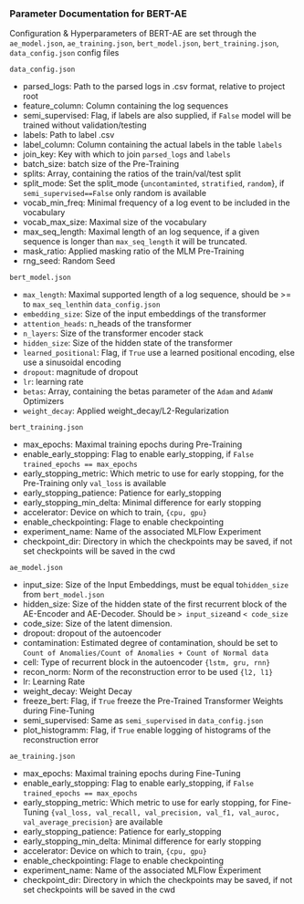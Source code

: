 ### Parameter Documentation for BERT-AE

Configuration & Hyperparameters of BERT-AE are set through the
`ae_model.json`, `ae_training.json`, `bert_model.json`, `bert_training.json`,
`data_config.json` config files

`data_config.json`
 - parsed_logs: Path to the parsed logs in .csv format, relative to project root
 - feature_column: Column containing the log sequences
 - semi_supervised: Flag, if labels are also supplied, if `False` model will be trained without validation/testing
 - labels: Path to label .csv
 - label_column: Column containing the actual labels in the table `labels`
 - join_key: Key with which to join `parsed_logs` and `labels`
 - batch_size: batch size of the Pre-Training
 - splits: Array, containing the ratios of the train/val/test split
 - split_mode: Set the split_mode {`uncontaminted`, `stratified`, `random`}, if `semi_supervised==False` only random is available
 - vocab_min_freq: Minimal frequency of a log event to be included in the vocabulary
 - vocab_max_size: Maximal size of the vocabulary
 - max_seq_length: Maximal length of an log sequence, if a given sequence is longer than `max_seq_length` it will be truncated.
 - mask_ratio: Applied masking ratio of the MLM Pre-Training
 - rng_seed: Random Seed

`bert_model.json`
 - `max_length`: Maximal supported length of a log sequence, should be >= to `max_seq_lenth`in `data_config.json`
 - `embedding_size`: Size of the input embeddings of the transformer
 - `attention_heads`: n_heads of the transformer
 - `n_layers`: Size of the transformer encoder stack
 - `hidden_size`: Size of the hidden state of the transformer
 - `learned_positional`: Flag, if `True` use a learned positional encoding, else use a sinusoidal encoding
 - `dropout`: magnitude of dropout 
 - `lr`: learning rate
 - `betas`: Array, containing the betas parameter of the `Adam` and `AdamW` Optimizers
 - `weight_decay`: Applied weight_decay/L2-Regularization

`bert_training.json`
 - max_epochs: Maximal training epochs during Pre-Training
 - enable_early_stopping: Flag to enable early_stopping, if `False` `trained_epochs == max_epochs`
 - early_stopping_metric: Which metric to use for early stopping, for the Pre-Training only `val_loss` is available
 - early_stopping_patience: Patience for early_stopping
 - early_stopping_min_delta: Minimal difference for early stopping
 - accelerator: Device on which to train, `{cpu, gpu}`
 - enable_checkpointing: Flage to enable checkpointing
 - experiment_name: Name of the associated MLFlow Experiment
 - checkpoint_dir: Directory in which the checkpoints may be saved, if not set checkpoints will be saved in the cwd

`ae_model.json`
 - input_size: Size of the Input Embeddings, must be equal to`hidden_size` from `bert_model.json`
 - hidden_size: Size of the hidden state of the first recurrent block of the AE-Encoder and AE-Decoder. Should be `> input_size`and `< code_size`
 - code_size: Size of the latent dimension.  
 - dropout: dropout of the autoencoder
 - contamination: Estimated degree of contamination, should be set to `Count of Anomalies/Count of Anomalies + Count of Normal data` 
 - cell: Type of recurrent block in the autoencoder `{lstm, gru, rnn}`
 - recon_norm: Norm of the reconstruction error to be used `{l2, l1}`
 - lr: Learning Rate
 - weight_decay: Weight Decay
 - freeze_bert: Flag, if `True` freeze the Pre-Trained Transformer Weights during Fine-Tuning
 - semi_supervised: Same as `semi_supervised` in `data_config.json`
 - plot_histogramm: Flag, if `True` enable logging of histograms of the reconstruction error

`ae_training.json`
 - max_epochs: Maximal training epochs during Fine-Tuning
 - enable_early_stopping: Flag to enable early_stopping, if `False` `trained_epochs == max_epochs`
 - early_stopping_metric: Which metric to use for early stopping, for Fine-Tuning `{val_loss, val_recall, val_precision, val_f1, val_auroc, val_average_precision}` are available
 - early_stopping_patience: Patience for early_stopping
 - early_stopping_min_delta: Minimal difference for early stopping
 - accelerator: Device on which to train, `{cpu, gpu}`
 - enable_checkpointing: Flage to enable checkpointing
 - experiment_name: Name of the associated MLFlow Experiment
 - checkpoint_dir: Directory in which the checkpoints may be saved, if not set checkpoints will be saved in the cwd

